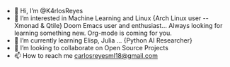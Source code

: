 - 👋 Hi, I’m @K4rlosReyes
- 👀 I’m interested in Machine Learning and Linux {Arch Linux user -- Xmonad & Qtile}
  Doom Emacs user and enthusiast... Always looking for learning something new.
  Org-mode is coming for you.
- 🌱 I’m currently learning Elisp, Julia ... {Python AI Researcher}
- 💞️ I’m looking to collaborate on Open Source Projects
- 📫 How to reach me carlosreyesml18@gmail.com

<!---
K4rlosReyes/K4rlosReyes is a ✨ special ✨ repository because its `README.md` (this file) appears on your GitHub profile.
You can click the Preview link to take a look at your changes.
--->
